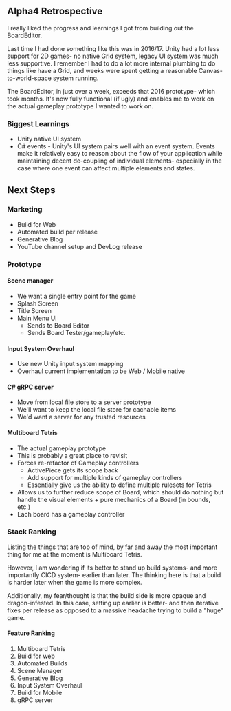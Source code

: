 ## Alpha4 Retrospective

I really liked the progress and learnings I got from building out the BoardEditor. 

Last time I had done something like this was in 2016/17. Unity had a lot less support for 2D games- no native Grid system, legacy UI system was much less supportive. I remember I had to do a lot more internal plumbing to do things like have a Grid, and weeks were spent getting a reasonable Canvas-to-world-space system running. 

The BoardEditor, in just over a week, exceeds that 2016 prototype- which took months. It's now fully functional (if ugly) and enables me to work on the actual gameplay prototype I wanted to work on. 

### Biggest Learnings

- Unity native UI system
- C# events - Unity's UI system pairs well with an event system. Events make it relatively easy to reason about the flow of your application while maintaining decent de-coupling of individual elements- especially in the case where one event can affect multiple elements and states.

## Next  Steps

### Marketing
- Build for Web 
- Automated build per release 
- Generative Blog 
- YouTube channel setup and DevLog release

### Prototype

#### Scene manager

- We want a single entry point for the game
- Splash Screen
- Title Screen 
- Main Menu UI 
  - Sends to Board Editor
  - Sends Board Tester/gameplay/etc.

#### Input System Overhaul

- Use new Unity input system mapping 
- Overhaul current implementation to be Web / Mobile native

#### C# gRPC server 

- Move from local file store to a server prototype 
- We'll want to keep the local file store for cachable items
- We'd want a server for any trusted resources 

#### Multiboard Tetris 

- The actual gameplay prototype
- This is probably a great place to revisit
- Forces re-refactor of Gameplay controllers
  - ActivePiece gets its scope back 
  - Add support for multiple kinds of gameplay controllers
  - Essentially give us the ability to define multiple rulesets for Tetris
- Allows us to further reduce scope of Board, which should do nothing but handle the visual elements + pure mechanics of a Board (in bounds, etc.)
- Each board has a gameplay controller

### Stack Ranking

Listing the things that are top of mind, by far and away the most important thing for me at the moment is Multiboard Tetris.

However, I am wondering if its better to stand up build systems- and more importantly CICD system- earlier than later. The thinking here is that a build is harder later when the game is more complex. 

Additionally, my fear/thought is that the build side is more opaque and dragon-infested. In this case, setting up earlier is better- and then iterative fixes per release as opposed to a massive headache trying to build a "huge" game.

#### Feature Ranking

1. Multiboard Tetris
2. Build for web 
8. Automated Builds
3. Scene Manager
4. Generative Blog
5. Input System Overhaul
6. Build for Mobile
7. gRPC server